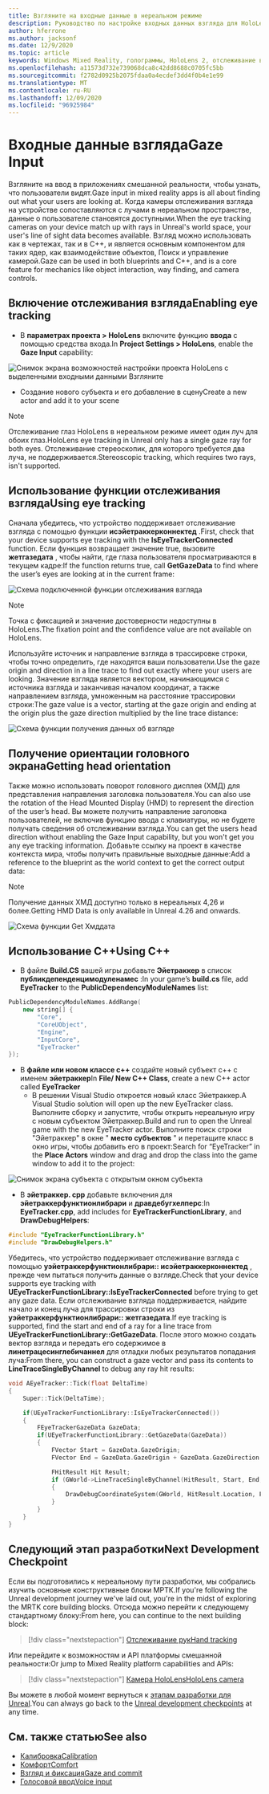 ```yaml
---
title: Взгляните на входные данные в нереальном режиме
description: Руководство по настройке входных данных взгляда для HoloLens и нереального модуля
author: hferrone
ms.author: jacksonf
ms.date: 12/9/2020
ms.topic: article
keywords: Windows Mixed Reality, голограммы, HoloLens 2, отслеживание взгляда, ввод с экрана, подключенный головной дисплей, нереалный механизм, гарнитура смешанной реальности, гарнитура Windows Mixed Reality, гарнитура виртуальной реальности
ms.openlocfilehash: a11573d732e739068dca8c42dd8688c0705fc5bb
ms.sourcegitcommit: f2782d0925b2075fdaa0a4ecdef3dd4f0b4e1e99
ms.translationtype: MT
ms.contentlocale: ru-RU
ms.lasthandoff: 12/09/2020
ms.locfileid: "96925984"
---
```

# <a name="gaze-input"></a><span data-ttu-id="eed6a-104">Входные данные взгляда</span><span class="sxs-lookup"><span data-stu-id="eed6a-104">Gaze Input</span></span>

<span data-ttu-id="eed6a-105">Взгляните на ввод в приложениях смешанной реальности, чтобы узнать, что пользователи видят.</span><span class="sxs-lookup"><span data-stu-id="eed6a-105">Gaze input in mixed reality apps is all about finding out what your users are looking at.</span></span> <span data-ttu-id="eed6a-106">Когда камеры отслеживания взгляда на устройстве сопоставляются с лучами в нереальном пространстве, данные о пользователе становятся доступными.</span><span class="sxs-lookup"><span data-stu-id="eed6a-106">When the eye tracking cameras on your device match up with rays in Unreal's world space, your user's line of sight data becomes available.</span></span> <span data-ttu-id="eed6a-107">Взгляд можно использовать как в чертежах, так и в C++, и является основным компонентом для таких ядер, как взаимодействие объектов, Поиск и управление камерой.</span><span class="sxs-lookup"><span data-stu-id="eed6a-107">Gaze can be used in both blueprints and C++, and is a core feature for mechanics like object interaction, way finding, and camera controls.</span></span>

## <a name="enabling-eye-tracking"></a><span data-ttu-id="eed6a-108">Включение отслеживания взгляда</span><span class="sxs-lookup"><span data-stu-id="eed6a-108">Enabling eye tracking</span></span>

- <span data-ttu-id="eed6a-109">В **параметрах проекта > HoloLens** включите функцию **ввода** с помощью средства входа.</span><span class="sxs-lookup"><span data-stu-id="eed6a-109">In **Project Settings > HoloLens**, enable the **Gaze Input** capability:</span></span>

![Снимок экрана возможностей настройки проекта HoloLens с выделенными входными данными Взгляните](images/unreal-gaze-img-01.png)

- <span data-ttu-id="eed6a-111">Создание нового субъекта и его добавление в сцену</span><span class="sxs-lookup"><span data-stu-id="eed6a-111">Create a new actor and add it to your scene</span></span>

> [!NOTE]
> <span data-ttu-id="eed6a-112">Отслеживание глаз HoloLens в нереальном режиме имеет один луч для обоих глаз.</span><span class="sxs-lookup"><span data-stu-id="eed6a-112">HoloLens eye tracking in Unreal only has a single gaze ray for both eyes.</span></span> <span data-ttu-id="eed6a-113">Отслеживание стереоскопик, для которого требуется два луча, не поддерживается.</span><span class="sxs-lookup"><span data-stu-id="eed6a-113">Stereoscopic tracking, which requires two rays, isn't supported.</span></span>

## <a name="using-eye-tracking"></a><span data-ttu-id="eed6a-114">Использование функции отслеживания взгляда</span><span class="sxs-lookup"><span data-stu-id="eed6a-114">Using eye tracking</span></span>

<span data-ttu-id="eed6a-115">Сначала убедитесь, что устройство поддерживает отслеживание взгляда с помощью функции **исэйетраккерконнектед** .</span><span class="sxs-lookup"><span data-stu-id="eed6a-115">First, check that your device supports eye tracking with the **IsEyeTrackerConnected** function.</span></span>  <span data-ttu-id="eed6a-116">Если функция возвращает значение true, вызовите **жетгазедата** , чтобы найти, где глаза пользователя просматриваются в текущем кадре:</span><span class="sxs-lookup"><span data-stu-id="eed6a-116">If the function returns true, call **GetGazeData** to find where the user’s eyes are looking at in the current frame:</span></span>

![Схема подключенной функции отслеживания взгляда](images/unreal-gaze-img-02.png)

> [!NOTE]
> <span data-ttu-id="eed6a-118">Точка с фиксацией и значение достоверности недоступны в HoloLens.</span><span class="sxs-lookup"><span data-stu-id="eed6a-118">The fixation point and the confidence value are not available on HoloLens.</span></span>

<span data-ttu-id="eed6a-119">Используйте источник и направление взгляда в трассировке строки, чтобы точно определить, где находятся ваши пользователи.</span><span class="sxs-lookup"><span data-stu-id="eed6a-119">Use the gaze origin and direction in a line trace to find out exactly where your users are looking.</span></span>  <span data-ttu-id="eed6a-120">Значение взгляда является вектором, начинающимся с источника взгляда и заканчивая началом координат, а также направлением взгляда, умноженным на расстояние трассировки строки:</span><span class="sxs-lookup"><span data-stu-id="eed6a-120">The gaze value is a vector, starting at the gaze origin and ending at the origin plus the gaze direction multiplied by the line trace distance:</span></span>

![Схема функции получения данных об взгляде](images/unreal-gaze-img-03.png)

## <a name="getting-head-orientation"></a><span data-ttu-id="eed6a-122">Получение ориентации головного экрана</span><span class="sxs-lookup"><span data-stu-id="eed6a-122">Getting head orientation</span></span>

<span data-ttu-id="eed6a-123">Также можно использовать поворот головного дисплея (ХМД) для представления направления заголовка пользователя.</span><span class="sxs-lookup"><span data-stu-id="eed6a-123">You can also use the rotation of the Head Mounted Display (HMD) to represent the direction of the user’s head.</span></span> <span data-ttu-id="eed6a-124">Вы можете получить направление заголовка пользователей, не включив функцию ввода с клавиатуры, но не будете получать сведения об отслеживании взгляда.</span><span class="sxs-lookup"><span data-stu-id="eed6a-124">You can get the users head direction without enabling the Gaze Input capability, but you won't get you any eye tracking information.</span></span>  <span data-ttu-id="eed6a-125">Добавьте ссылку на проект в качестве контекста мира, чтобы получить правильные выходные данные:</span><span class="sxs-lookup"><span data-stu-id="eed6a-125">Add a reference to the blueprint as the world context to get the correct output data:</span></span>

> [!NOTE]
> <span data-ttu-id="eed6a-126">Получение данных ХМД доступно только в нереальных 4,26 и более.</span><span class="sxs-lookup"><span data-stu-id="eed6a-126">Getting HMD Data is only available in Unreal 4.26 and onwards.</span></span>

![Схема функции Get Хмддата](images/unreal-gaze-img-04.png)

## <a name="using-c"></a><span data-ttu-id="eed6a-128">Использование C++</span><span class="sxs-lookup"><span data-stu-id="eed6a-128">Using C++</span></span>

- <span data-ttu-id="eed6a-129">В файле **Build.CS** вашей игры добавьте **Эйетраккер** в список **публикдепенденцимодуленамес** :</span><span class="sxs-lookup"><span data-stu-id="eed6a-129">In your game’s **build.cs** file, add **EyeTracker** to the **PublicDependencyModuleNames** list:</span></span>

```cpp
PublicDependencyModuleNames.AddRange(
    new string[] {
        "Core",
        "CoreUObject",
        "Engine",
        "InputCore",
        "EyeTracker"
});
```

- <span data-ttu-id="eed6a-130">В **файле или новом классе c++** создайте новый субъект c++ с именем **эйетраккер**</span><span class="sxs-lookup"><span data-stu-id="eed6a-130">In **File/ New C++ Class**, create a new C++ actor called **EyeTracker**</span></span>
    - <span data-ttu-id="eed6a-131">В решении Visual Studio откроется новый класс Эйетраккер.</span><span class="sxs-lookup"><span data-stu-id="eed6a-131">A Visual Studio solution will open up the new EyeTracker class.</span></span> <span data-ttu-id="eed6a-132">Выполните сборку и запустите, чтобы открыть нереальную игру с новым субъектом Эйетраккер.</span><span class="sxs-lookup"><span data-stu-id="eed6a-132">Build and run to open the Unreal game with the new EyeTracker actor.</span></span>  <span data-ttu-id="eed6a-133">Выполните поиск строки "Эйетраккер" в окне " **место субъектов** " и перетащите класс в окно игры, чтобы добавить его в проект:</span><span class="sxs-lookup"><span data-stu-id="eed6a-133">Search for “EyeTracker” in the **Place Actors** window and drag and drop the class into the game window to add it to the project:</span></span>

![Снимок экрана субъекта с открытым окном субъекта](images/unreal-gaze-img-06.png)

- <span data-ttu-id="eed6a-135">В **эйетраккер. cpp** добавьте включения для **эйетраккерфунктионлибрари** и **дравдебугхелперс**:</span><span class="sxs-lookup"><span data-stu-id="eed6a-135">In **EyeTracker.cpp**, add includes for **EyeTrackerFunctionLibrary**, and **DrawDebugHelpers**:</span></span>

```cpp
#include "EyeTrackerFunctionLibrary.h"
#include "DrawDebugHelpers.h"
```

<span data-ttu-id="eed6a-136">Убедитесь, что устройство поддерживает отслеживание взгляда с помощью **уэйетраккерфунктионлибрари:: исэйетраккерконнектед** , прежде чем пытаться получить данные о взгляде.</span><span class="sxs-lookup"><span data-stu-id="eed6a-136">Check that your device supports eye tracking with **UEyeTrackerFunctionLibrary::IsEyeTrackerConnected** before trying to get any gaze data.</span></span>  <span data-ttu-id="eed6a-137">Если отслеживание взгляда поддерживается, найдите начало и конец луча для трассировки строки из **уэйетраккерфунктионлибрари:: жетгазедата**.</span><span class="sxs-lookup"><span data-stu-id="eed6a-137">If eye tracking is supported, find the start and end of a ray for a line trace from **UEyeTrackerFunctionLibrary::GetGazeData**.</span></span> <span data-ttu-id="eed6a-138">После этого можно создать вектор взгляда и передать его содержимое в **линетрацесинглебичаннел** для отладки любых результатов попадания луча:</span><span class="sxs-lookup"><span data-stu-id="eed6a-138">From there, you can construct a gaze vector and pass its contents to **LineTraceSingleByChannel** to debug any ray hit results:</span></span>

```cpp
void AEyeTracker::Tick(float DeltaTime)
{
    Super::Tick(DeltaTime);

    if(UEyeTrackerFunctionLibrary::IsEyeTrackerConnected())
    {
        FEyeTrackerGazeData GazeData;
        if(UEyeTrackerFunctionLibrary::GetGazeData(GazeData))
        {
            FVector Start = GazeData.GazeOrigin;
            FVector End = GazeData.GazeOrigin + GazeData.GazeDirection * 100;

            FHitResult Hit Result;
            if (GWorld->LineTraceSingleByChannel(HitResult, Start, End, ECollisionChannel::ECC_Visiblity))
            {
                DrawDebugCoordinateSystem(GWorld, HitResult.Location, FQuat::Identity.Rotator(), 10);
            }
        }
    }
}
```

## <a name="next-development-checkpoint"></a><span data-ttu-id="eed6a-139">Следующий этап разработки</span><span class="sxs-lookup"><span data-stu-id="eed6a-139">Next Development Checkpoint</span></span>

<span data-ttu-id="eed6a-140">Если вы подготовились к нереальному пути разработки, мы собрались изучить основные конструктивные блоки МРТК.</span><span class="sxs-lookup"><span data-stu-id="eed6a-140">If you're following the Unreal development journey we've laid out, you're in the midst of exploring the MRTK core building blocks.</span></span> <span data-ttu-id="eed6a-141">Отсюда можно перейти к следующему стандартному блоку:</span><span class="sxs-lookup"><span data-stu-id="eed6a-141">From here, you can continue to the next building block:</span></span>

> [!div class="nextstepaction"]
> [<span data-ttu-id="eed6a-142">Отслеживание рук</span><span class="sxs-lookup"><span data-stu-id="eed6a-142">Hand tracking</span></span>](unreal-hand-tracking.md)

<span data-ttu-id="eed6a-143">Или перейдите к возможностям и API платформы смешанной реальности:</span><span class="sxs-lookup"><span data-stu-id="eed6a-143">Or jump to Mixed Reality platform capabilities and APIs:</span></span>

> [!div class="nextstepaction"]
> [<span data-ttu-id="eed6a-144">Камера HoloLens</span><span class="sxs-lookup"><span data-stu-id="eed6a-144">HoloLens camera</span></span>](unreal-hololens-camera.md)

<span data-ttu-id="eed6a-145">Вы можете в любой момент вернуться к [этапам разработки для Unreal](unreal-development-overview.md#2-core-building-blocks).</span><span class="sxs-lookup"><span data-stu-id="eed6a-145">You can always go back to the [Unreal development checkpoints](unreal-development-overview.md#2-core-building-blocks) at any time.</span></span>

## <a name="see-also"></a><span data-ttu-id="eed6a-146">См. также статью</span><span class="sxs-lookup"><span data-stu-id="eed6a-146">See also</span></span>
* [<span data-ttu-id="eed6a-147">Калибровка</span><span class="sxs-lookup"><span data-stu-id="eed6a-147">Calibration</span></span>](../../calibration.md)
* [<span data-ttu-id="eed6a-148">Комфорт</span><span class="sxs-lookup"><span data-stu-id="eed6a-148">Comfort</span></span>](../../design/comfort.md)
* [<span data-ttu-id="eed6a-149">Взгляд и фиксация</span><span class="sxs-lookup"><span data-stu-id="eed6a-149">Gaze and commit</span></span>](../../design/gaze-and-commit.md)
* [<span data-ttu-id="eed6a-150">Голосовой ввод</span><span class="sxs-lookup"><span data-stu-id="eed6a-150">Voice input</span></span>](../../out-of-scope/voice-design.md)
